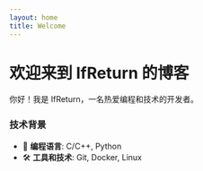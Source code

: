 ```yaml
---
layout: home
title: Welcome
---
```


# 欢迎来到 IfReturn 的博客
你好！我是 IfReturn，一名热爱编程和技术的开发者。

### 技术背景
- 🚀 **编程语言**: C/C++, Python
- 🛠️ **工具和技术**: Git, Docker, Linux


<!-- This will automatically display your latest blog posts -->
